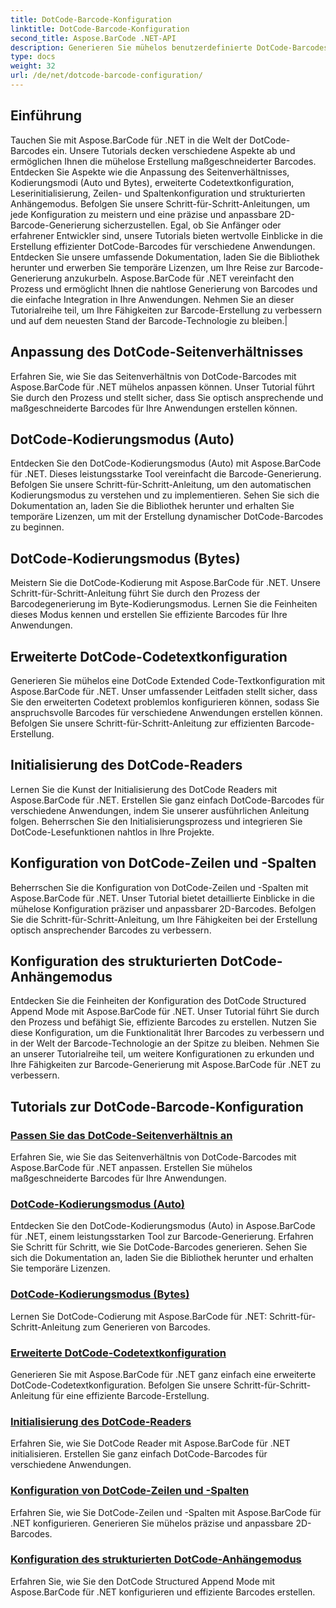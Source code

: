 ```yaml
---
title: DotCode-Barcode-Konfiguration
linktitle: DotCode-Barcode-Konfiguration
second_title: Aspose.BarCode .NET-API
description: Generieren Sie mühelos benutzerdefinierte DotCode-Barcodes mit Aspose.BarCode .NET. Lernen Sie Seitenverhältnis, Codierungsmodi, erweiterten Codetext und Reader-Initialisierung kennen.
type: docs
weight: 32
url: /de/net/dotcode-barcode-configuration/
---
```


## Einführung
Tauchen Sie mit Aspose.BarCode für .NET in die Welt der DotCode-Barcodes ein. Unsere Tutorials decken verschiedene Aspekte ab und ermöglichen Ihnen die mühelose Erstellung maßgeschneiderter Barcodes. Entdecken Sie Aspekte wie die Anpassung des Seitenverhältnisses, Kodierungsmodi (Auto und Bytes), erweiterte Codetextkonfiguration, Leserinitialisierung, Zeilen- und Spaltenkonfiguration und strukturierten Anhängemodus. Befolgen Sie unsere Schritt-für-Schritt-Anleitungen, um jede Konfiguration zu meistern und eine präzise und anpassbare 2D-Barcode-Generierung sicherzustellen. Egal, ob Sie Anfänger oder erfahrener Entwickler sind, unsere Tutorials bieten wertvolle Einblicke in die Erstellung effizienter DotCode-Barcodes für verschiedene Anwendungen. Entdecken Sie unsere umfassende Dokumentation, laden Sie die Bibliothek herunter und erwerben Sie temporäre Lizenzen, um Ihre Reise zur Barcode-Generierung anzukurbeln. Aspose.BarCode für .NET vereinfacht den Prozess und ermöglicht Ihnen die nahtlose Generierung von Barcodes und die einfache Integration in Ihre Anwendungen. Nehmen Sie an dieser Tutorialreihe teil, um Ihre Fähigkeiten zur Barcode-Erstellung zu verbessern und auf dem neuesten Stand der Barcode-Technologie zu bleiben.|

## Anpassung des DotCode-Seitenverhältnisses
Erfahren Sie, wie Sie das Seitenverhältnis von DotCode-Barcodes mit Aspose.BarCode für .NET mühelos anpassen können. Unser Tutorial führt Sie durch den Prozess und stellt sicher, dass Sie optisch ansprechende und maßgeschneiderte Barcodes für Ihre Anwendungen erstellen können.

## DotCode-Kodierungsmodus (Auto)
Entdecken Sie den DotCode-Kodierungsmodus (Auto) mit Aspose.BarCode für .NET. Dieses leistungsstarke Tool vereinfacht die Barcode-Generierung. Befolgen Sie unsere Schritt-für-Schritt-Anleitung, um den automatischen Kodierungsmodus zu verstehen und zu implementieren. Sehen Sie sich die Dokumentation an, laden Sie die Bibliothek herunter und erhalten Sie temporäre Lizenzen, um mit der Erstellung dynamischer DotCode-Barcodes zu beginnen.

## DotCode-Kodierungsmodus (Bytes)
Meistern Sie die DotCode-Kodierung mit Aspose.BarCode für .NET. Unsere Schritt-für-Schritt-Anleitung führt Sie durch den Prozess der Barcodegenerierung im Byte-Kodierungsmodus. Lernen Sie die Feinheiten dieses Modus kennen und erstellen Sie effiziente Barcodes für Ihre Anwendungen.

## Erweiterte DotCode-Codetextkonfiguration
Generieren Sie mühelos eine DotCode Extended Code-Textkonfiguration mit Aspose.BarCode für .NET. Unser umfassender Leitfaden stellt sicher, dass Sie den erweiterten Codetext problemlos konfigurieren können, sodass Sie anspruchsvolle Barcodes für verschiedene Anwendungen erstellen können. Befolgen Sie unsere Schritt-für-Schritt-Anleitung zur effizienten Barcode-Erstellung.

## Initialisierung des DotCode-Readers
Lernen Sie die Kunst der Initialisierung des DotCode Readers mit Aspose.BarCode für .NET. Erstellen Sie ganz einfach DotCode-Barcodes für verschiedene Anwendungen, indem Sie unserer ausführlichen Anleitung folgen. Beherrschen Sie den Initialisierungsprozess und integrieren Sie DotCode-Lesefunktionen nahtlos in Ihre Projekte.

## Konfiguration von DotCode-Zeilen und -Spalten
Beherrschen Sie die Konfiguration von DotCode-Zeilen und -Spalten mit Aspose.BarCode für .NET. Unser Tutorial bietet detaillierte Einblicke in die mühelose Konfiguration präziser und anpassbarer 2D-Barcodes. Befolgen Sie die Schritt-für-Schritt-Anleitung, um Ihre Fähigkeiten bei der Erstellung optisch ansprechender Barcodes zu verbessern.

## Konfiguration des strukturierten DotCode-Anhängemodus

Entdecken Sie die Feinheiten der Konfiguration des DotCode Structured Append Mode mit Aspose.BarCode für .NET. Unser Tutorial führt Sie durch den Prozess und befähigt Sie, effiziente Barcodes zu erstellen. Nutzen Sie diese Konfiguration, um die Funktionalität Ihrer Barcodes zu verbessern und in der Welt der Barcode-Technologie an der Spitze zu bleiben. Nehmen Sie an unserer Tutorialreihe teil, um weitere Konfigurationen zu erkunden und Ihre Fähigkeiten zur Barcode-Generierung mit Aspose.BarCode für .NET zu verbessern.

## Tutorials zur DotCode-Barcode-Konfiguration
### [Passen Sie das DotCode-Seitenverhältnis an](./dotcode-aspect-ratio-customization/)
Erfahren Sie, wie Sie das Seitenverhältnis von DotCode-Barcodes mit Aspose.BarCode für .NET anpassen. Erstellen Sie mühelos maßgeschneiderte Barcodes für Ihre Anwendungen.
### [DotCode-Kodierungsmodus (Auto)](./dotcode-encoding-mode-auto/)
Entdecken Sie den DotCode-Kodierungsmodus (Auto) in Aspose.BarCode für .NET, einem leistungsstarken Tool zur Barcode-Generierung. Erfahren Sie Schritt für Schritt, wie Sie DotCode-Barcodes generieren. Sehen Sie sich die Dokumentation an, laden Sie die Bibliothek herunter und erhalten Sie temporäre Lizenzen.
### [DotCode-Kodierungsmodus (Bytes)](./dotcode-encoding-mode-bytes/)
Lernen Sie DotCode-Codierung mit Aspose.BarCode für .NET: Schritt-für-Schritt-Anleitung zum Generieren von Barcodes.
### [Erweiterte DotCode-Codetextkonfiguration](./dotcode-extended-code-text-configuration/)
Generieren Sie mit Aspose.BarCode für .NET ganz einfach eine erweiterte DotCode-Codetextkonfiguration. Befolgen Sie unsere Schritt-für-Schritt-Anleitung für eine effiziente Barcode-Erstellung.
### [Initialisierung des DotCode-Readers](./dotcode-reader-initialization/)
Erfahren Sie, wie Sie DotCode Reader mit Aspose.BarCode für .NET initialisieren. Erstellen Sie ganz einfach DotCode-Barcodes für verschiedene Anwendungen.
### [Konfiguration von DotCode-Zeilen und -Spalten](./dotcode-rows-columns-configuration/)
Erfahren Sie, wie Sie DotCode-Zeilen und -Spalten mit Aspose.BarCode für .NET konfigurieren. Generieren Sie mühelos präzise und anpassbare 2D-Barcodes.
### [Konfiguration des strukturierten DotCode-Anhängemodus](./dotcode-structured-append-mode-configuration/)
Erfahren Sie, wie Sie den DotCode Structured Append Mode mit Aspose.BarCode für .NET konfigurieren und effiziente Barcodes erstellen.